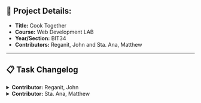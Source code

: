 ## 📌 Project Details:
- **Title:** Cook Together
- **Course:** Web Development LAB
- **Year/Section:** BIT34
- **Contributors:** Reganit, John and Sta. Ana, Matthew
_____

## 📋 Task Changelog

<details>
  <summary><strong>Contributor:</strong> Reganit, John</summary>

</details>

<details>
  <summary><strong>Contributor:</strong> Sta. Ana, Matthew</strong></summary>

  <details>
    <summary>2025-09-28</summary>

- [ ] Generate logo icon
- [x] Design template for home-recipes.html
- [ ] Design template for home-challenges.html

  </details>
  <details>
    <summary>2025-09-27</summary>

- [ ] Add template **components skeleton** to all `.html` files  
  - [x] index.html  
  - [ ] registration.html  
- [x] Create `css/component-override.css`  
  - [ ] Include in all edited html files  

  </details>
</details>